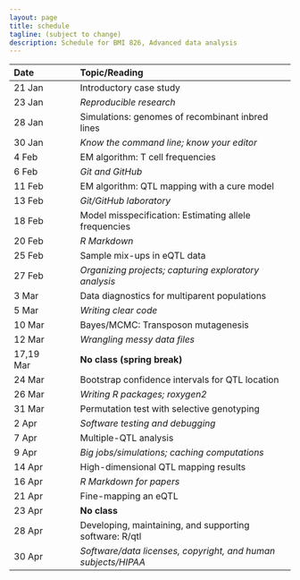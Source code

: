 ```yaml
---
layout: page
title: schedule
tagline: (subject to change)
description: Schedule for BMI 826, Advanced data analysis
---
```


| Date      | &nbsp;&nbsp;&nbsp;&nbsp;   | Topic/Reading  |
| :-------- | -- | :----- |
| 21 Jan    |    | Introductory case study
| 23 Jan    |    | _Reproducible research_
| 28 Jan    |    | Simulations: genomes of recombinant inbred lines
| 30 Jan    |    | _Know the command line; know your editor_
| 4 Feb     |    | EM algorithm: T cell frequencies
| 6 Feb     |    | _Git and GitHub_
| 11 Feb    |    | EM algorithm: QTL mapping with a cure model
| 13 Feb    |    | _Git/GitHub laboratory_
| 18 Feb    |    | Model misspecification: Estimating allele frequencies
| 20 Feb    |    | _R Markdown_
| 25 Feb    |    | Sample mix-ups in eQTL data
| 27 Feb    |    | _Organizing projects; capturing exploratory analysis_
| 3 Mar     |    | Data diagnostics for multiparent populations
| 5 Mar     |    | _Writing clear code_
| 10 Mar    |    | Bayes/MCMC: Transposon mutagenesis
| 12 Mar    |    | _Wrangling messy data files_
| 17,19 Mar |    | **No class (spring break)** |
| 24 Mar    |    | Bootstrap confidence intervals for QTL location
| 26 Mar    |    | _Writing R packages; roxygen2_
| 31 Mar    |    | Permutation test with selective genotyping
| 2 Apr     |    | _Software testing and debugging_
| 7 Apr     |    | Multiple-QTL analysis
| 9 Apr     |    | _Big jobs/simulations; caching computations_
| 14 Apr    |    | High-dimensional QTL mapping results
| 16 Apr    |    | _R Markdown for papers_
| 21 Apr    |    | Fine-mapping an eQTL
| 23 Apr    |    | **No class**
| 28 Apr    |    | Developing, maintaining, and supporting software: R/qtl
| 30 Apr    |    | _Software/data licenses, copyright, and human subjects/HIPAA_
